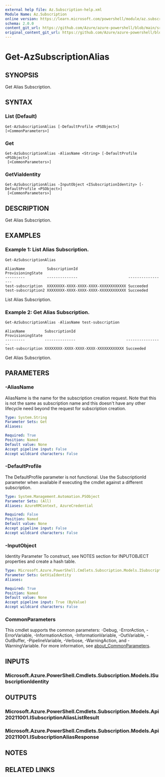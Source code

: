 ```yaml
---
external help file: Az.Subscription-help.xml
Module Name: Az.Subscription
online version: https://learn.microsoft.com/powershell/module/az.subscription/get-azsubscriptionalias
schema: 2.0.0
content_git_url: https://github.com/Azure/azure-powershell/blob/main/src/Subscription/Subscription/help/Get-AzSubscriptionAlias.md
original_content_git_url: https://github.com/Azure/azure-powershell/blob/main/src/Subscription/Subscription/help/Get-AzSubscriptionAlias.md
---
```


# Get-AzSubscriptionAlias

## SYNOPSIS
Get Alias Subscription.

## SYNTAX

### List (Default)
```
Get-AzSubscriptionAlias [-DefaultProfile <PSObject>] [<CommonParameters>]
```

### Get
```
Get-AzSubscriptionAlias -AliasName <String> [-DefaultProfile <PSObject>]
 [<CommonParameters>]
```

### GetViaIdentity
```
Get-AzSubscriptionAlias -InputObject <ISubscriptionIdentity> [-DefaultProfile <PSObject>]
 [<CommonParameters>]
```

## DESCRIPTION
Get Alias Subscription.

## EXAMPLES

### Example 1: List Alias Subscription.
```powershell
Get-AzSubscriptionAlias
```

```output
AliasName          SubscriptionId                       ProvisioningState
---------          --------------                       -----------------
test-subscription  XXXXXXXX-XXXX-XXXX-XXXX-XXXXXXXXXXXX Succeeded
test-subscription2 XXXXXXXX-XXXX-XXXX-XXXX-XXXXXXXXXXXX Succeeded
```

List Alias Subscription.

### Example 2: Get Alias Subscription.
```powershell
Get-AzSubscriptionAlias -AliasName test-subscription
```

```output
AliasName         SubscriptionId                       ProvisioningState
---------         --------------                       -----------------
test-subscription XXXXXXXX-XXXX-XXXX-XXXX-XXXXXXXXXXXX Succeeded
```

Get Alias Subscription.

## PARAMETERS

### -AliasName
AliasName is the name for the subscription creation request.
Note that this is not the same as subscription name and this doesn't have any other lifecycle need beyond the request for subscription creation.

```yaml
Type: System.String
Parameter Sets: Get
Aliases:

Required: True
Position: Named
Default value: None
Accept pipeline input: False
Accept wildcard characters: False
```

### -DefaultProfile
The DefaultProfile parameter is not functional.
Use the SubscriptionId parameter when available if executing the cmdlet against a different subscription.

```yaml
Type: System.Management.Automation.PSObject
Parameter Sets: (All)
Aliases: AzureRMContext, AzureCredential

Required: False
Position: Named
Default value: None
Accept pipeline input: False
Accept wildcard characters: False
```

### -InputObject
Identity Parameter
To construct, see NOTES section for INPUTOBJECT properties and create a hash table.

```yaml
Type: Microsoft.Azure.PowerShell.Cmdlets.Subscription.Models.ISubscriptionIdentity
Parameter Sets: GetViaIdentity
Aliases:

Required: True
Position: Named
Default value: None
Accept pipeline input: True (ByValue)
Accept wildcard characters: False
```

### CommonParameters
This cmdlet supports the common parameters: -Debug, -ErrorAction, -ErrorVariable, -InformationAction, -InformationVariable, -OutVariable, -OutBuffer, -PipelineVariable, -Verbose, -WarningAction, and -WarningVariable. For more information, see [about_CommonParameters](http://go.microsoft.com/fwlink/?LinkID=113216).

## INPUTS

### Microsoft.Azure.PowerShell.Cmdlets.Subscription.Models.ISubscriptionIdentity

## OUTPUTS

### Microsoft.Azure.PowerShell.Cmdlets.Subscription.Models.Api20211001.ISubscriptionAliasListResult

### Microsoft.Azure.PowerShell.Cmdlets.Subscription.Models.Api20211001.ISubscriptionAliasResponse

## NOTES

## RELATED LINKS
